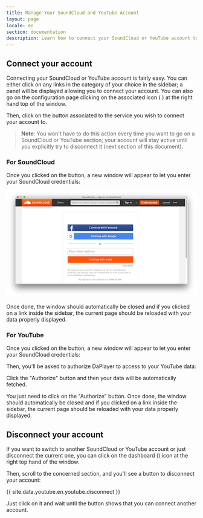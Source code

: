 ```yaml
---
title: Manage Your SoundCloud and YouTube Account
layout: page
locale: en
section: documentation
description: Learn how to connect your SoundCloud or YouTube account to automatically synchronize all your library or how to disconnect them if you want to use another one.
---
```


## Connect your account

Connecting your SoundCloud or YouTube account is fairly easy. You can either
click on any links in the category of your choice in the sidebar; a panel will
be displayed allowing you to connect your account. You can also go on the
configuration page clicking on the associated icon (<span class="octicon
octicon-dashboard"> </span>) at the right hand top of the window.

Then, click on the button associated to the service you wish to connect your
account to.

> **Note**: You won't have to do this action every time you want to go on a
> SoundCloud or YouTube section; your account will stay active until you explicitly
> try to disconnect it (next section of this document).

### For SoundCloud

Once you clicked on the button, a new window will appear to let you enter
your SoundCloud credentials:

![](/documentation/images/soundcloud_credentials.png)

Once done, the window should automatically be closed and if you clicked on
a link inside the sidebar, the current page should be reloaded with your data
properly displayed.

### For YouTube

Once you clicked on the button, a new window will appear to let you enter
your SoundCloud credentials:

Then, you'll be asked to authorize DaPlayer to access to your YouTube data:


Click the "Authorize" button and then your data will be automatically fetched.

You just need to click on the "Authorize" button. Once done, the window should
automatically be closed and if you clicked on a link inside the sidebar, the
current page should be reloaded with your data properly displayed.

## Disconnect your account

If you want to switch to another SoundCloud or YouTube account or just disconnect
the current one, you can click on the dashboard (<span class="octicon octicon-dashboard
"></span>) icon at the right top hand of the window.

Then, scroll to the concerned section, and you'll see a button to disconnect your
account:

<div class="button">
  <span class="octicon octicon-x"></span>
  {{ site.data.youtube.en.youtube.disconnect }}
</div>

Just click on it and wait until the button shows that you can connect another
account.
